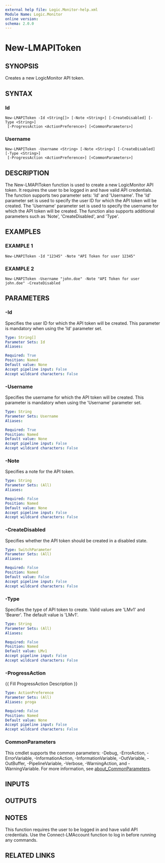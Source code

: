 ```yaml
---
external help file: Logic.Monitor-help.xml
Module Name: Logic.Monitor
online version:
schema: 2.0.0
---
```


# New-LMAPIToken

## SYNOPSIS
Creates a new LogicMonitor API token.

## SYNTAX

### Id
```
New-LMAPIToken -Id <String[]> [-Note <String>] [-CreateDisabled] [-Type <String>]
 [-ProgressAction <ActionPreference>] [<CommonParameters>]
```

### Username
```
New-LMAPIToken -Username <String> [-Note <String>] [-CreateDisabled] [-Type <String>]
 [-ProgressAction <ActionPreference>] [<CommonParameters>]
```

## DESCRIPTION
The New-LMAPIToken function is used to create a new LogicMonitor API token.
It requires the user to be logged in and have valid API credentials.
The function supports two parameter sets: 'Id' and 'Username'.
The 'Id' parameter set is used to specify the user ID for which the API token will be created.
The 'Username' parameter set is used to specify the username for which the API token will be created.
The function also supports additional parameters such as 'Note', 'CreateDisabled', and 'Type'.

## EXAMPLES

### EXAMPLE 1
```
New-LMAPIToken -Id "12345" -Note "API Token for user 12345"
```

### EXAMPLE 2
```
New-LMAPIToken -Username "john.doe" -Note "API Token for user john.doe" -CreateDisabled
```

## PARAMETERS

### -Id
Specifies the user ID for which the API token will be created.
This parameter is mandatory when using the 'Id' parameter set.

```yaml
Type: String[]
Parameter Sets: Id
Aliases:

Required: True
Position: Named
Default value: None
Accept pipeline input: False
Accept wildcard characters: False
```

### -Username
Specifies the username for which the API token will be created.
This parameter is mandatory when using the 'Username' parameter set.

```yaml
Type: String
Parameter Sets: Username
Aliases:

Required: True
Position: Named
Default value: None
Accept pipeline input: False
Accept wildcard characters: False
```

### -Note
Specifies a note for the API token.

```yaml
Type: String
Parameter Sets: (All)
Aliases:

Required: False
Position: Named
Default value: None
Accept pipeline input: False
Accept wildcard characters: False
```

### -CreateDisabled
Specifies whether the API token should be created in a disabled state.

```yaml
Type: SwitchParameter
Parameter Sets: (All)
Aliases:

Required: False
Position: Named
Default value: False
Accept pipeline input: False
Accept wildcard characters: False
```

### -Type
Specifies the type of API token to create.
Valid values are 'LMv1' and 'Bearer'.
The default value is 'LMv1'.

```yaml
Type: String
Parameter Sets: (All)
Aliases:

Required: False
Position: Named
Default value: LMv1
Accept pipeline input: False
Accept wildcard characters: False
```

### -ProgressAction
{{ Fill ProgressAction Description }}

```yaml
Type: ActionPreference
Parameter Sets: (All)
Aliases: proga

Required: False
Position: Named
Default value: None
Accept pipeline input: False
Accept wildcard characters: False
```

### CommonParameters
This cmdlet supports the common parameters: -Debug, -ErrorAction, -ErrorVariable, -InformationAction, -InformationVariable, -OutVariable, -OutBuffer, -PipelineVariable, -Verbose, -WarningAction, and -WarningVariable. For more information, see [about_CommonParameters](http://go.microsoft.com/fwlink/?LinkID=113216).

## INPUTS

## OUTPUTS

## NOTES
This function requires the user to be logged in and have valid API credentials.
Use the Connect-LMAccount function to log in before running any commands.

## RELATED LINKS
